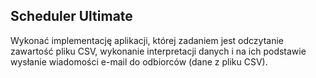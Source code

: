 ## Scheduler Ultimate

Wykonać implementację aplikacji, której zadaniem jest odczytanie zawartość pliku CSV, wykonanie interpretacji danych i na ich podstawie wysłanie wiadomości e-mail do odbiorców (dane z pliku CSV).

